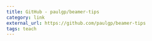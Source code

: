 ```yaml
---
title: GitHub - paulgp/beamer-tips
category: link
external_url: https://github.com/paulgp/beamer-tips
tags: teach
---
```

